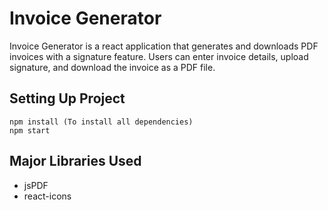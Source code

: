 # Invoice Generator
Invoice Generator is a react application that generates and downloads PDF invoices with a signature
feature. Users can enter invoice details, upload signature, and download the
invoice as a PDF file.
## Setting Up Project
```
npm install (To install all dependencies)
npm start
```

## Major Libraries Used
- jsPDF
- react-icons